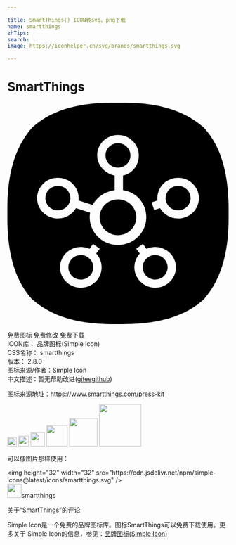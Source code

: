 ```yaml
---

title: SmartThings() ICON转svg、png下载
name: smartthings
zhTips: 
search: 
image: https://iconhelper.cn/svg/brands/smartthings.svg

---
```


# SmartThings  <small style="font-size: 60%;font-weight: 100"></small>

<div id="svg" class="svg-wrap">
<svg role="img" viewBox="0 0 24 24" xmlns="http://www.w3.org/2000/svg"><title>SmartThings icon</title><path d="M11.51 0C8.338 0 5.034.537 2.694 2.694.5 5.174 0 8.464 0 11.525v.942c0 3.165.537 6.499 2.694 8.84C5.188 23.513 8.494 24 11.569 24h.854c3.18 0 6.528-.53 8.883-2.694C23.514 18.811 24 15.5 24 12.423v-.853c0-3.18-.53-6.528-2.694-8.876C18.826.494 15.544 0 12.482 0zM12 3.505c1.244 0 2.256.99 2.256 2.206 0 1.065-.685 1.976-1.715 2.181v1.59c1.48.214 2.528 1.43 2.528 2.934 0 1.654-1.377 3-3.07 3-1.692 0-3.068-1.346-3.068-3 0-.17.017-.335.045-.497l-1.536-.488a2.258 2.258 0 01-1.962 1.12c-.237 0-.471-.037-.698-.11-1.183-.375-1.833-1.622-1.449-2.78a2.246 2.246 0 012.146-1.524c.237 0 .471.036.698.108a2.23 2.23 0 011.313 1.098c.204.391.282.823.232 1.249l1.535.488c.44-.86 1.378-1.453 2.384-1.599V7.892c-1.029-.205-1.896-1.116-1.896-2.181 0-1.217 1.012-2.206 2.257-2.206zm0 .882c-.747 0-1.354.594-1.354 1.324 0 .73.607 1.324 1.354 1.324.746 0 1.354-.594 1.354-1.324 0-.73-.608-1.324-1.354-1.324zm6.522 3.75c.98 0 1.843.613 2.146 1.525.186.56.138 1.158-.135 1.683-.274.526-.74.915-1.314 1.096-.227.073-.461.11-.698.11a2.258 2.258 0 01-1.962-1.12l-.634.201-.278-.838.632-.202a2.21 2.21 0 011.546-2.347c.226-.072.46-.108.697-.108zM5.476 9.02c-.588 0-1.105.368-1.287.915-.23.694.159 1.442.869 1.668.136.043.277.065.419.065.588 0 1.105-.368 1.287-.915a1.29 1.29 0 00-.081-1.01 1.338 1.338 0 00-.788-.658 1.377 1.377 0 00-.42-.065zm13.045 0c-.142 0-.282.021-.419.065a1.32 1.32 0 00-.869 1.668c.182.547.7.915 1.287.915.142 0 .283-.022.42-.065.344-.11.623-.343.787-.659.165-.315.193-.673.082-1.009a1.348 1.348 0 00-1.288-.915zM12 10.474c-1.095 0-1.986.871-1.986 1.942 0 1.07.89 1.941 1.986 1.941 1.094 0 1.985-.87 1.985-1.94 0-1.072-.89-1.943-1.985-1.943zm-2.706 4.831l.73.519-.39.526c.709.757.801 1.925.16 2.787-.423.57-1.106.91-1.827.91-.478 0-.937-.147-1.325-.422a2.177 2.177 0 01-.499-3.082 2.28 2.28 0 012.76-.71zm5.41 0l.392.528a2.285 2.285 0 012.76.71 2.178 2.178 0 01-.499 3.082 2.275 2.275 0 01-1.325.421 2.28 2.28 0 01-1.827-.91 2.172 2.172 0 01.16-2.785l-.39-.527zm-6.734 1.21c-.433 0-.843.205-1.097.547-.44.59-.304 1.42.3 1.849a1.37 1.37 0 001.891-.293c.44-.59.305-1.42-.3-1.85a1.364 1.364 0 00-.794-.252zm8.059 0c-.287 0-.561.088-.795.254a1.307 1.307 0 00-.299 1.849 1.371 1.371 0 001.891.293 1.307 1.307 0 00.3-1.85 1.37 1.37 0 00-1.097-.545Z"/></svg>
</div>
<detail full-name='smartthings'></detail>

<div class="detail-page">
<p>
<span><span class="badge-success badge">免费图标</span> <span class="badge-success badge">免费修改</span>  <span class="badge-success badge">免费下载</span> </span>
<br/>
<span>
ICON库：
<span class="badge-secondary badge">品牌图标(Simple Icon)</span> 
</span>
<br/>
<span>
CSS名称：
<span class="badge-secondary badge">smartthings</span> 
</span>

<br/>
<span>
版本：
<span class="badge-secondary badge">2.8.0</span> 
</span>
<br/>
<span>图标来源/作者：<span class="badge-light badge">Simple Icon</span></span> 
<br/>
<span class="zh-detail">中文描述：暂无<span class="help-link"><span>帮助改进</span>(<a href="https://gitee.com/liuwave/icon-helper/edit/master/json/brands/smartthings.json" target="_blank" rel="noopener noreferrer">gitee</a><a href="https://github.com/liuwave/icon-helper/edit/master/json/brands/smartthings.json" target="_blank" rel="noopener noreferrer">github</a></span>)</span><br/>
</p>
</div><div class="description description alert alert-light"><p>图标来源地址：<a href="https://www.smartthings.com/press-kit" target="_blank" rel="noopener noreferrer">https://www.smartthings.com/press-kit</a></p></div>
<div class="alert alert-dark">
<img height="21" width="21" src="https://cdn.jsdelivr.net/npm/simple-icons@latest/icons/smartthings.svg" />
<img height="24" width="24" src="https://cdn.jsdelivr.net/npm/simple-icons@latest/icons/smartthings.svg" />
<img height="32" width="32" src="https://cdn.jsdelivr.net/npm/simple-icons@latest/icons/smartthings.svg" />
<img height="48" width="48" src="https://cdn.jsdelivr.net/npm/simple-icons@latest/icons/smartthings.svg" />
<img height="64" width="64" src="https://cdn.jsdelivr.net/npm/simple-icons@latest/icons/smartthings.svg" />
<img height="96" width="96" src="https://cdn.jsdelivr.net/npm/simple-icons@latest/icons/smartthings.svg" />

</div>
<div>
  <p>可以像图片那样使用：    
  </p>
  <div class="alert alert-primary" style="font-size: 14px">
    &lt;img height="32" width="32" src="https://cdn.jsdelivr.net/npm/simple-icons@latest/icons/smartthings.svg" /&gt;
    <copy-btn content='<img height="32" width="32" src="https://cdn.jsdelivr.net/npm/simple-icons@latest/icons/smartthings.svg" />'></copy-btn>
  </div>
  <div class="alert alert-secondary">
    <img height="32" width="32" src="https://cdn.jsdelivr.net/npm/simple-icons@latest/icons/smartthings.svg" />smartthings
    <copy-btn content="smartthings" btn-title="复制图标名称"></copy-btn>
  </div>
</div>

<Vssue title="关于“SmartThings”的评论" >关于“SmartThings”的评论</Vssue>


<div><p>Simple Icon是一个免费的品牌图标库。图标SmartThings可以免费下载使用。更多关于  Simple Icon的信息，参见：<a target="_blank" href="https://iconhelper.cn/brands.html">品牌图标(Simple Icon)</a>
</p></div>
